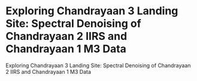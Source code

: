 # Exploring Chandrayaan 3 Landing Site: Spectral Denoising of Chandrayaan 2 IIRS and Chandrayaan 1 M3 Data
Exploring Chandrayaan 3 Landing Site: Spectral Denoising of Chandrayaan 2 IIRS and Chandrayaan 1 M3 Data
